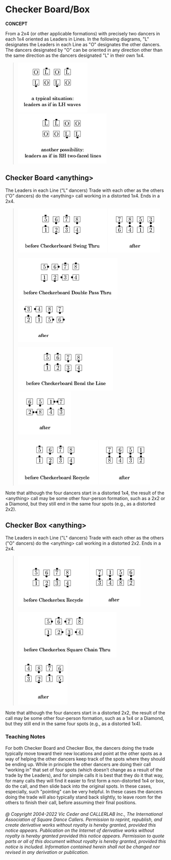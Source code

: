 
# Checker Board/Box

**CONCEPT**   

From a 2x4 (or other applicable formations) with precisely two
dancers in each 1x4 oriented as Leaders in Lines. In the following
diagrams, "L" designates the Leaders in each Line as "O" designates
the other dancers. The dancers designated by "O" can be oriented in
any direction other than the same direction as the dancers designated
"L" in their own 1x4.

> 
> ![alt](checkerboard-1.png)
> ![alt](checkerboard-2.png)
> 

## Checker Board \<anything>

The Leaders in each Line (“L” dancers) Trade with each other
as the others (“O” dancers) do the \<anything> call working in a distorted 1x4. 
Ends in a 2x4.

> 
> ![alt](checkerboard-3.png)
> ![alt](checkerboard-4.png)  
> 
> ![alt](checkerboard-5.png)
> ![alt](checkerboard-6.png)
> 
> ![alt](checkerboard-7.png)
> ![alt](checkerboard-8.png)
> 
> ![alt](checkerboard-9.png)
> ![alt](checkerboard-10.png)  
> 


Note that although the four dancers start in a distorted 1x4, the
result of the
\<anything> call may be some other four-person formation,
such as a 2x2 or a Diamond, but they still end in the same four spots
(e.g., as a distorted 2x2).

## Checker Box \<anything>

The Leaders in each Line ("L" dancers) Trade with each other
as the others ("O" dancers)
do the \<anything> call working in a distorted 2x2. Ends in a 2x4.

> 
> ![alt](checkerboard-11.png)
> ![alt](checkerboard-12.png)  
> 
> ![alt](checkerboard-13.png)
> ![alt](checkerboard-14.png)  
> 


Note that although the four dancers start in a distorted 2x2,
the result of the <anything> call may be some other four-person formation,
such as a 1x4 or a Diamond, but they still end in the same four spots (e.g., as a distorted 1x4).

### Teaching Notes
 For both Checker Board
and Checker Box, the dancers doing the trade typically move toward
their new locations and point at the other spots as a way of helping
the other dancers keep track of the spots where they should be ending
up. While in principle the other dancers are doing their call
"working in" that set of four spots (which doesn’t change as a result
of the trade by the Leaders), and for simple calls it is best that
they do it that way, for many calls they will find it easier to first
form a non-distorted 1x4 or box, do the call, and then slide back
into the original spots. In these cases, especially, such "pointing"
can be very helpful. In these cases the dancers doing the trade will
also typically stand back slightly, to leave room for the others to
finish their call, before assuming their final positions.

###### @ Copyright 2004-2022 Vic Ceder and CALLERLAB Inc., The International Association of Square Dance Callers. Permission to reprint, republish, and create derivative works without royalty is hereby granted, provided this notice appears. Publication on the Internet of derivative works without royalty is hereby granted provided this notice appears. Permission to quote parts or all of this document without royalty is hereby granted, provided this notice is included. Information contained herein shall not be changed nor revised in any derivation or publication.
